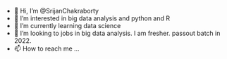 - 👋 Hi, I’m @SrijanChakraborty
- 👀 I’m interested in big data analysis and python and R
- 🌱 I’m currently learning data science
- 💞️ I’m looking to jobs in big data analysis. I am fresher. passout batch in 2022.
- 📫 How to reach me ...

<!---
SrijanChakraborty/SrijanChakraborty is a ✨ special ✨ repository because its `README.md` (this file) appears on your GitHub profile.
You can click the Preview link to take a look at your changes.
--->

